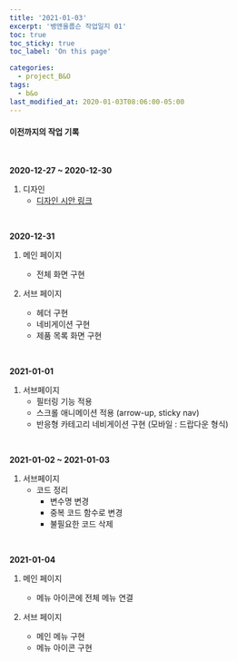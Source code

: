 ```yaml
---
title: '2021-01-03'
excerpt: '뱅앤올룹슨 작업일지 01'
toc: true
toc_sticky: true
toc_label: 'On this page'

categories:
  - project_B&O
tags:
  - b&o
last_modified_at: 2020-01-03T08:06:00-05:00
---
```


#### 이전까지의 작업 기록

<br/>

<b>2020-12-27 ~ 2020-12-30</b>

1. 디자인
   - [디자인 시안 링크](https://github.com/yooneunheo/yooneunheo.github.io/issues/2)

<br/>

<b>2020-12-31</b>

1. 메인 페이지

   - 전체 화면 구현
     <br>

2. 서브 페이지
   - 헤더 구현
   - 네비게이션 구현
   - 제품 목록 화면 구현

<br/>

<b>2021-01-01</b>

1. 서브페이지
   - 필터링 기능 적용
   - 스크롤 애니메이션 적용 (arrow-up, sticky nav)
   - 반응형 카테고리 네비게이션 구현 (모바일 : 드랍다운 형식)

<br/>

<b>2021-01-02 ~ 2021-01-03</b>

1. 서브페이지
   - 코드 정리
     - 변수명 변경
     - 중복 코드 함수로 변경
     - 불필요한 코드 삭제

<br/>

<b>2021-01-04</b>

1. 메인 페이지

   - 메뉴 아이콘에 전체 메뉴 연결
     <br>

2. 서브 페이지
   - 메인 메뉴 구현
   - 메뉴 아이콘 구현

<br />
